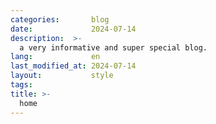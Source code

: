 ```yaml
---
categories:       blog
date:             2024-07-14
description:  >-
  a very informative and super special blog.
lang:             en
last_modified_at: 2024-07-14
layout:           style
tags:
title: >-
  home
---
```


<div class="row justify-content-center">
    <div class="col-10" style="max-height: 400px">
        <img id="set-me" style="margin: auto;display: block; max-width: 100%; max-height: 100%; object-fit: scale-down;" src=""/>
    </div>
    <p class="mt-1 mb-0" style="text-align: center;"></p>
</div>

<script>
  async function findDiv() {
    const url = "{{ site.url }}/photos/" 
    const response = await fetch(url)
    const data = await response
    
    const html = await data.text()
    const parser = new DOMParser()
    const doc = parser.parseFromString(html, 'text/html')
    const div = doc.getElementById('1')
    
    const img = div.getAttribute('data-path')
    const imgElement = document.getElementById('set-me')
    imgElement.src = img
    
    const name = div.querySelector('a').innerHTML
    const num = div.getAttribute('data-max')
    const pString = `Photo #${num}: ${name}`
    const p = document.querySelector('p')
    p.innerHTML = pString
  }

  findDiv()
</script>



<!--# Explore Topics-->
<!---->
<!--<div class="card-group row-cols-4" style="gap: 0px">-->
<!---->
<!--<div class="cards" href="{{'/fun' | relative_url}}">-->
<!--<div class="col" style="height: 100%;">-->
<!--  <div class="card" style="width: 100%; height: 100%;">-->
<!--    <img src=" {{ 'assets/home/dad.jpg' | absolute_url}}" class="card-img-top" alt="...">-->
<!--      <div class="card-body">-->
<!--        <h5 class="card-title">Fun</h5>-->
<!--        <h6 class="card-subtitle mb-2 text-muted">entertainment+</h6>-->
<!--        <p class="card-text">Movies, games, comics, and other fun things in life.</p>-->
<!--        <a href="{{'/fun' | relative_url}}" class="stretched-link"></a>-->
<!--      </div>-->
<!--  </div>-->
<!--</div>-->
<!--</div>-->
<!---->
<!--<div class="cards">-->
<!--<div class="col" style="height: 100%;">-->
<!--  <div class="card" style="width: 100%; height: 100%;">-->
<!--    <img src="{{ 'assets/home/read.png' | absolute_url}}" class="card-img-top" alt="...">-->
<!--      <div class="card-body my-0">-->
<!--        <h5 class="card-title">Books</h5>-->
<!--        <h6 class="card-subtitle mb-2 text-muted">reading books</h6>-->
<!--        <p class="card-text">Summaries of the books I read along with commentary.</p>-->
<!--        <a href="{{'/books' | relative_url}}" class="stretched-link"></a>-->
<!--      </div>-->
<!--  </div>-->
<!--</div>-->
<!--</div>-->
<!---->
<!--<div class="cards">-->
<!--<div class="col" style="height: 100%;">-->
<!--  <div class="card" style="width: 100%; height: 100%;">-->
<!--      <img src="{{ 'assets/home/grow.png' | absolute_url }}" class="card-img-top" alt="...">-->
<!--      <div class="card-body">-->
<!--        <h5 class="card-title">Life</h5>-->
<!--        <h6 class="card-subtitle mb-2 text-muted">my growth stocks</h6>-->
<!--        <p class="card-text">A personal Q&A section for myself. A practice in being open and aware.</p>-->
<!--        <a href="{{'/life' | relative_url}}" class="stretched-link"></a>-->
<!--      </div>-->
<!--  </div>-->
<!--</div>-->
<!--</div>-->
<!---->
<!--<div class="cards">-->
<!--<div class="col" style="height: 100%;">-->
<!--  <div class="card" style="width: 100%; height: 100%;">-->
<!--      <img src="{{ 'assets/home/computer.jpg' | absolute_url}}" class="card-img-top" alt="...">-->
<!--      <div class="card-body">-->
<!--        <h5 class="card-title">Work</h5>-->
<!--        <h6 class="card-subtitle mb-2 text-muted">avg it experience</h6>-->
<!--        <p class="card-text">Things about computer science and the job.</p>-->
<!--        <a href="{{'/work' | relative_url}}" class="stretched-link"></a>-->
<!--      </div>-->
<!--  </div>-->
<!--</div>-->
<!--</div>-->
<!---->
<!--</div>-->
<!---->
<!-- 
## Recent Posts

{% assign all_content = site.work | concat: site.fun | concat: site.life | concat: site.books %}
{% assign sorted_content = all_content | sort: 'date' | reverse %}
{% assign recent_content = sorted_content | slice: 0, 5 %}

<ul style="list-style: none outside; padding: 0;">
{% for item in recent_content %}
    <li>  <a href="{{ item.url }}">{{ item.title }}</a>  
    </li>
{% endfor %}
</ul>
-->
